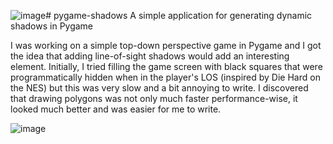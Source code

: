 ![image](https://github.com/mkenney90/pygame-shadows/assets/54040993/29ac943f-3f37-4750-a3f3-61c79d20aec6)# pygame-shadows
A simple application for generating dynamic shadows in Pygame

I was working on a simple top-down perspective game in Pygame and I got the idea that adding line-of-sight shadows would add an interesting element.
Initially, I tried filling the game screen with black squares that were programmatically hidden when in the player's LOS (inspired by Die Hard on the NES) but this was very slow and a bit annoying to write.
I discovered that drawing polygons was not only much faster performance-wise, it looked much better and was easier for me to write.

![image](https://github.com/mkenney90/pygame-shadows/assets/54040993/ccf31209-88c4-4d63-b17c-90cca3e61c2e)

